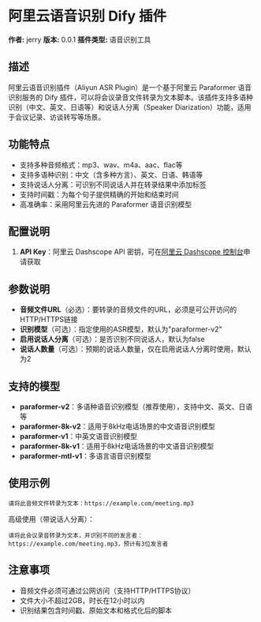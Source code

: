 # 阿里云语音识别 Dify 插件

**作者:** jerry
**版本:** 0.0.1
**插件类型:** 语音识别工具

## 描述
阿里云语音识别插件（Aliyun ASR Plugin）是一个基于阿里云 Paraformer 语音识别服务的 Dify 插件，可以将会议录音文件转录为文本脚本。该插件支持多语种识别（中文、英文、日语等）和说话人分离（Speaker Diarization）功能，适用于会议记录、访谈转写等场景。

## 功能特点
- 支持多种音频格式：mp3、wav、m4a、aac、flac等
- 支持多语种识别：中文（含多种方言）、英文、日语、韩语等
- 支持说话人分离：可识别不同说话人并在转录结果中添加标签
- 支持时间戳：为每个句子提供精确的开始和结束时间
- 高准确率：采用阿里云先进的 Paraformer 语音识别模型

## 配置说明
1. **API Key**：阿里云 Dashscope API 密钥，可在[阿里云 Dashscope 控制台](https://dashscope.console.aliyun.com/apiKey)申请获取

## 参数说明
- **音频文件URL**（必选）：要转录的音频文件的URL，必须是可公开访问的HTTP/HTTPS链接
- **识别模型**（可选）：指定使用的ASR模型，默认为"paraformer-v2"
- **启用说话人分离**（可选）：是否识别不同说话人，默认为false
- **说话人数量**（可选）：预期的说话人数量，仅在启用说话人分离时使用，默认为2

## 支持的模型
- **paraformer-v2**：多语种语音识别模型（推荐使用），支持中文、英文、日语等
- **paraformer-8k-v2**：适用于8kHz电话场景的中文语音识别模型
- **paraformer-v1**：中英文语音识别模型
- **paraformer-8k-v1**：适用于8kHz电话场景的中文语音识别模型
- **paraformer-mtl-v1**：多语言语音识别模型

## 使用示例
```
请将此音频文件转录为文本：https://example.com/meeting.mp3
```

高级使用（带说话人分离）：
```
请将此会议录音转录为文本，并识别不同的发言者：https://example.com/meeting.mp3，预计有3位发言者
```

## 注意事项
- 音频文件必须可通过公网访问（支持HTTP/HTTPS协议）
- 文件大小不超过2GB，时长在12小时以内
- 识别结果包含时间戳、原始文本和格式化后的脚本




